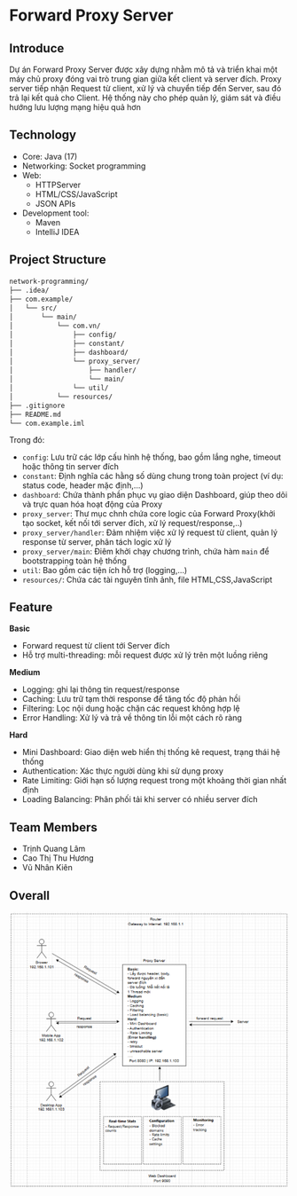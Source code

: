 # Forward Proxy Server

## Introduce

Dự án Forward Proxy Server được xây dựng nhằm mô tả và triển khai một máy chủ proxy đóng vai trò trung gian giữa kết client và server đích. Proxy server tiếp nhận Request từ client, xử lý và chuyển 
tiếp đến Server, sau đó trả lại kết quả cho Client. Hệ thống này cho phép quản lý, giám sát và điều hướng lưu lượng mạng hiệu quả hơn

## Technology
- Core: Java (17)
- Networking: Socket programming
- Web:
  - HTTPServer 
  - HTML/CSS/JavaScript
  - JSON APIs
- Development tool:
  - Maven
  - IntelliJ IDEA

## Project Structure

```
network-programming/
├── .idea/
├── com.example/
│   └── src/
│       └── main/
│           └── com.vn/
│               ├── config/
│               ├── constant/
│               ├── dashboard/
│               └── proxy_server/
│                   ├── handler/
│                   └── main/
│               └── util/
│           └── resources/
├── .gitignore
├── README.md
└── com.example.iml
```
Trong đó:
- `config`: Lưu trữ các lớp cấu hình hệ thống, bao gồm lắng nghe, timeout hoặc thông tin server đích
- `constant`: Định nghĩa các hằng số dùng chung trong toàn project (ví dụ: status code, header mặc định,...)
- `dashboard`: Chứa thành phần phục vụ giao diện Dashboard, giúp theo dõi và trực quan hóa hoạt động của Proxy
- `proxy_server`: Thư mục chnh chứa core logic của Forward Proxy(khởi tạo socket, kết nối tới server đích, xử lý request/response,..)
- `proxy_server/handler`: Đảm nhiệm việc xử lý request từ client, quản lý response từ server, phân tách logic xử lý
- `proxy_server/main`: Điêm khởi chạy chương trình, chứa hàm `main` để bootstrapping toàn hệ thống
- `util`: Bao gồm các tiện ích hỗ trợ (logging,...)
- `resources/`: Chứa các tài nguyên tĩnh ảnh, file HTML,CSS,JavaScript

## Feature

**Basic**
- Forward request từ client tới Server đích
- Hỗ trợ multi-threading: mỗi request được xử lý trên một luồng riêng

**Medium**
- Logging: ghi lại thông tin request/response
- Caching: Lưu trữ tạm thời response để tăng tốc  độ phản hồi
- Filtering: Lọc nội dung hoặc chặn các request không hợp lệ
- Error Handling: Xử lý và trả về thông tin lỗi một cách rõ ràng

**Hard**
- Mini Dashboard: Giao diện web hiển thị thống kê request, trạng thái hệ thống
- Authentication: Xác thực người dùng khi sử dụng proxy
- Rate Limiting: Giới hạn số lượng request trong một khoảng thời gian nhất định
- Loading Balancing: Phân phối tải khi server có nhiều server đích

## Team Members

- Trịnh Quang Lâm
- Cao Thị Thu Hương
- Vũ Nhân Kiên

## Overall

![alt text](public/img.png)